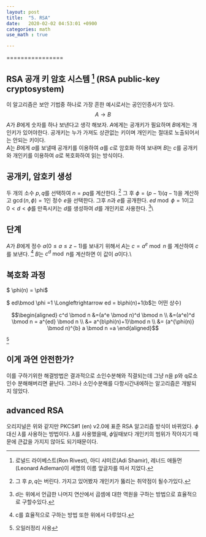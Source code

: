 ```yaml
---
layout: post
title:  "5. RSA"
date:   2020-02-02 04:53:01 +0900
categories: math
use_math : true

---
```


================

RSA 공개 키 암호 시스템 [^1] (RSA public-key cryptosystem)
----------------------------------------------------------

이 알고리즘은 보안 기법중 하나로 가장 흔한 예시로서는 공인인증서가 있다.
$$A \longrightarrow B$$ $A$가 $B$에게 숫자를 하나 보낸다고 생각 해보자.
$A$에게는 공개키가 필요하며 $B$에게는 개인키가 있어야한다. 공개키는 누가
가져도 상관없는 키이며 개인키는 절대로 노출되어서는 안되는 키이다.\
$A$는 $B$에게 $a$를 보낼때 공개키를 이용하여 $a$를 $c$로 암호화 하여
보내며 $B$는 $c$를 공개키와 개인키를 이용하여 $a$로 복호화하여 읽는
방식이다.

공개키, 암호키 생성
-------------------

두 개의 소수 $p,q$를 선택하여 $n=pq$를 계산한다. [^2] 그 후
$\phi =(p-1)(q-1)$을 계산하고 $\gcd(n,\phi)=1$인 정수 $e$을 선택한다.
그후 $n$과 $e$를 공개한다. $ed\bmod \phi =1$이고 $0<d<\phi$를 만족시키는
$d$를 생성하여 $d$를 개인키로 사용한다. [^3]\

단계
----

$A$가 $B$에게 정수 $a(0\le a\le z-1)$를 보내기 위해서 $A$는
$c=a^e \bmod n$ 를 계산하여 $c$를 보낸다. [^4] $B$는 $c^d \bmod n$를
계산하면 이 값이 $a$이다.\

복호화 과정
-----------

$ \phi(n) = \phi$

$ ed\bmod \phi =1 \Longleftrightarrow ed = b\phi(n)+1$($b$는 어떤 상수)

$$\begin{aligned}
  c^d \bmod n &=(a^e \bmod n)^d \bmod n \\ 
  &=(a^e)^d \bmod n = a^{ed} \bmod n \\
  &=  a^{b\phi(n)+1}\bmod n  \\
  &= (a^{\phi(n)} \bmod n)^{b} a \bmod n =a  \end{aligned}$$

[^5]

이게 과연 안전한가?
-------------------

이를 구하기위한 해결방법은 결과적으로 소인수분해와 직결되는데 그냥 n을
p와 q로소인수 분해해버리면 끝난다. 그러나 소인수분해를 다항시간내에하는
알고리즘은 개발되지 않았다.

advanced RSA
------------

오리지널은 위와 같지만 PKCS#1 (en) v2.0에 표준 RSA 알고리즘 방식이
바뀌었다. $\phi$ 대신 $\lambda$를 사용하는 방법이다. $\lambda$를
사용했을때, $\phi$일때보다 개인키의 범위가 작아지기 때문에 큰값을 가지지
않아도 되기때문이다.

[^1]: 로널드 라이베스트(Ron Rivest), 아디 샤미르(Adi Shamir), 레너드
    애들먼(Leonard Adleman)이 세명의 이름 앞글자를 따서 지었다.

[^2]: 그 후 $p ,q$는 버린다. 가지고 있어봤자 개인키가 뚫리는 취약점이
    될수가있다.

[^3]: d는 위에서 언급한 나머지 연산에서 곱셈에 대한 역원을 구하는
    방법으로 효율적으로 구할수있다.

[^4]: c를 효율적으로 구하는 방법 또한 위에서 다루었다.

[^5]: 오일러정리 사용
